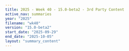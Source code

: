 ```yaml
---
title: 2025 - Week 40 - 15.0-beta2 - 3rd Party Content
active_nav: summaries
year: "2025"
filename: "wk40"
version: "15.0-beta2"
start_date: "2025-09-29"
end_date: "2025-10-05"
layout: "summary_content"
---
```


